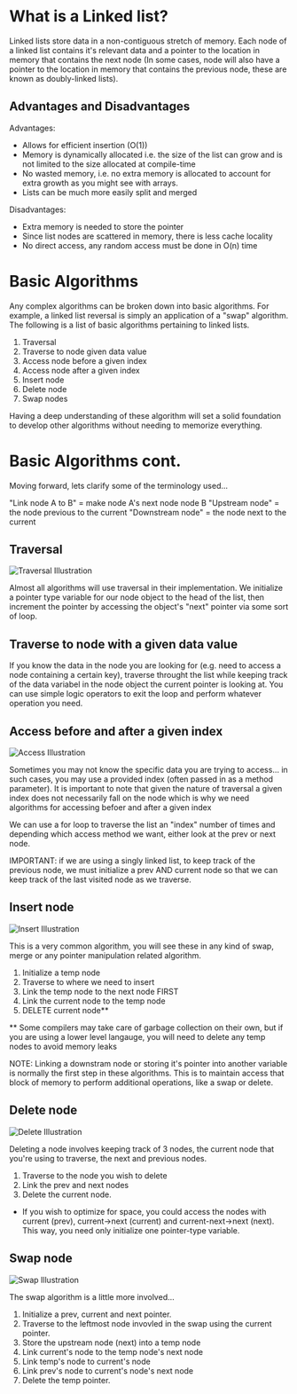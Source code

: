 # What is a Linked list?

Linked lists store data in a non-contiguous stretch of memory. Each node of a linked list contains it's relevant data and a pointer to the location in memory that contains the next node (In some cases, node will also have a pointer to the location in memory that contains the previous node, these are known as doubly-linked lists).



## Advantages and Disadvantages

Advantages:
- Allows for efficient insertion (O(1)) 
- Memory is dynamically allocated i.e. the size of the list can grow and is not limited to the size allocated at compile-time
- No wasted memory, i.e. no extra memory is allocated to account for extra growth as you might see with arrays.
- Lists can be much more easily split and merged

Disadvantages:
- Extra memory is needed to store the pointer
- Since list nodes are scattered in memory, there is less cache locality
- No direct access, any random access must be done in O(n) time

# Basic Algorithms

Any complex algorithms can be broken down into basic algorithms. For example, a linked list reversal is simply an application of a "swap" algorithm. The following is a list of basic algorithms pertaining to linked lists.

1. Traversal
2. Traverse to node given data value
3. Access node before a given index
4. Access node after a given index
5. Insert node
6. Delete node
7. Swap nodes

Having a deep understanding of these algorithm will set a solid foundation to develop other algorithms without needing to memorize everything.

# Basic Algorithms cont.

Moving forward, lets clarify some of the terminology used...

"Link node A to B" = make node A's next node node B
"Upstream node" = the node previous to the current
"Downstream node" = the node next to the current

## Traversal

![Traversal Illustration](Traverse.jpg "Traversal Illustration")

Almost all algorithms will use traversal in their implementation. We initialize a pointer type variable for our node object to the head of the list, then increment the pointer by accessing the object's "next" pointer via some sort of loop.

## Traverse to node with a given data value

If you know the data in the node you are looking for (e.g. need to access a node containing a certain key), traverse throught the list while keeping track of the data variabel in the node object the current pointer is looking at. You can use simple logic operators to exit the loop and perform whatever operation you need.

## Access before and after a given index

![Access Illustration](Accessidx.jpg "Access Illustration")

Sometimes you may not know the specific data you are trying to access... in such cases, you may use a provided index (often passed in as a method parameter). It is important to note that given the nature of traversal a given index does not necessarily fall on the node which is why we need algorithms for accessing befoer and after a given index

We can use a for loop to traverse the list an "index" number of times and depending which access method we want, either look at the prev or next node. 

IMPORTANT: if we are using a singly linked list, to keep track of the previous node, we must initialize a prev AND current node so that we can keep track of the last visited node as we traverse.

## Insert node

![Insert Illustration](Insert.jpg "Insert Illustration")

This is a very common algorithm, you will see these in any kind of swap, merge or any pointer manipulation related algorithm. 

1. Initialize a temp node
2. Traverse to where we need to insert
3. Link the temp node to the next node FIRST
4. Link the current node to the temp node
5. DELETE current node**

** Some compilers may take care of garbage collection on their own, but if you are using a lower level langauge, you will need to delete any temp nodes to avoid memory leaks

NOTE: Linking a downstram node or storing it's pointer into another variable is normally the first step in these algorithms. This is to maintain access that block of memory to perform additional operations, like a swap or delete.

## Delete node

![Delete Illustration](Delete.jpg "Delete Illustration")

Deleting a node involves keeping track of 3 nodes, the current node that you're using to traverse, the next and previous nodes. 

1. Traverse to the node you wish to delete 
2. Link the prev and next nodes
3. Delete the current node.

* If you wish to optimize for space, you could access the nodes with current (prev), current->next (current) and current-next->next (next). This way, you need only initialize one pointer-type variable.

## Swap node

![Swap Illustration](Swap.jpg "Swap Illustration")

The swap algorithm is a little more involved...

1. Initialize a prev, current and next pointer.
2. Traverse to the leftmost node invovled in the swap using the current pointer.
3. Store the upstream node (next) into a temp node
4. Link current's node to the temp node's next node
5. Link temp's node to current's node
6. Link prev's node to current's node's next node
7. Delete the temp pointer.
